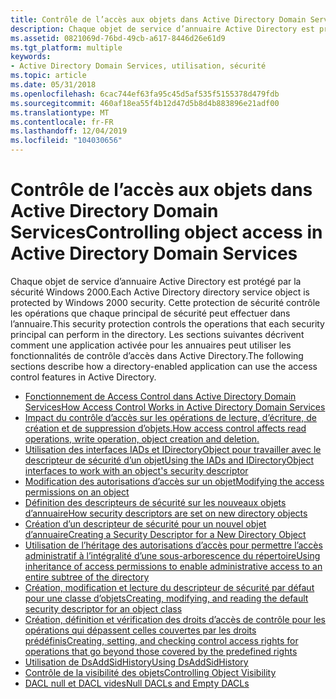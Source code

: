 ```yaml
---
title: Contrôle de l’accès aux objets dans Active Directory Domain Services
description: Chaque objet de service d’annuaire Active Directory est protégé par la sécurité Windows 2000.
ms.assetid: 0821069d-76bd-49cb-a617-8446d26e61d9
ms.tgt_platform: multiple
keywords:
- Active Directory Domain Services, utilisation, sécurité
ms.topic: article
ms.date: 05/31/2018
ms.openlocfilehash: 6cac744ef63fa95c45d5af535f5155378d479fdb
ms.sourcegitcommit: 460af18ea55f4b12d47d5b8d4b883896e21adf00
ms.translationtype: MT
ms.contentlocale: fr-FR
ms.lasthandoff: 12/04/2019
ms.locfileid: "104030656"
---
```

# <a name="controlling-object-access-in-active-directory-domain-services"></a><span data-ttu-id="d3a92-104">Contrôle de l’accès aux objets dans Active Directory Domain Services</span><span class="sxs-lookup"><span data-stu-id="d3a92-104">Controlling object access in Active Directory Domain Services</span></span>

<span data-ttu-id="d3a92-105">Chaque objet de service d’annuaire Active Directory est protégé par la sécurité Windows 2000.</span><span class="sxs-lookup"><span data-stu-id="d3a92-105">Each Active Directory directory service object is protected by Windows 2000 security.</span></span> <span data-ttu-id="d3a92-106">Cette protection de sécurité contrôle les opérations que chaque principal de sécurité peut effectuer dans l’annuaire.</span><span class="sxs-lookup"><span data-stu-id="d3a92-106">This security protection controls the operations that each security principal can perform in the directory.</span></span> <span data-ttu-id="d3a92-107">Les sections suivantes décrivent comment une application activée pour les annuaires peut utiliser les fonctionnalités de contrôle d’accès dans Active Directory.</span><span class="sxs-lookup"><span data-stu-id="d3a92-107">The following sections describe how a directory-enabled application can use the access control features in Active Directory.</span></span>

-   [<span data-ttu-id="d3a92-108">Fonctionnement de Access Control dans Active Directory Domain Services</span><span class="sxs-lookup"><span data-stu-id="d3a92-108">How Access Control Works in Active Directory Domain Services</span></span>](how-access-control-works-in-active-directory-domain-services.md)
-   [<span data-ttu-id="d3a92-109">Impact du contrôle d’accès sur les opérations de lecture, d’écriture, de création et de suppression d’objets.</span><span class="sxs-lookup"><span data-stu-id="d3a92-109">How access control affects read operations, write operation, object creation and deletion.</span></span>](how-security-affects-operations-in-active-directory-domain-services.md)
-   [<span data-ttu-id="d3a92-110">Utilisation des interfaces IADs et IDirectoryObject pour travailler avec le descripteur de sécurité d’un objet</span><span class="sxs-lookup"><span data-stu-id="d3a92-110">Using the IADs and IDirectoryObject interfaces to work with an object's security descriptor</span></span>](apis-for-working-with-security-descriptors.md)
-   [<span data-ttu-id="d3a92-111">Modification des autorisations d’accès sur un objet</span><span class="sxs-lookup"><span data-stu-id="d3a92-111">Modifying the access permissions on an object</span></span>](setting-access-rights-on-an-object.md)
-   [<span data-ttu-id="d3a92-112">Définition des descripteurs de sécurité sur les nouveaux objets d’annuaire</span><span class="sxs-lookup"><span data-stu-id="d3a92-112">How security descriptors are set on new directory objects</span></span>](how-security-descriptors-are-set-on-new-directory-objects.md)
-   [<span data-ttu-id="d3a92-113">Création d’un descripteur de sécurité pour un nouvel objet d’annuaire</span><span class="sxs-lookup"><span data-stu-id="d3a92-113">Creating a Security Descriptor for a New Directory Object</span></span>](creating-a-security-descriptor-for-a-new-directory-object.md)
-   [<span data-ttu-id="d3a92-114">Utilisation de l’héritage des autorisations d’accès pour permettre l’accès administratif à l’intégralité d’une sous-arborescence du répertoire</span><span class="sxs-lookup"><span data-stu-id="d3a92-114">Using inheritance of access permissions to enable administrative access to an entire subtree of the directory</span></span>](inheritance-and-delegation-of-administration.md)
-   [<span data-ttu-id="d3a92-115">Création, modification et lecture du descripteur de sécurité par défaut pour une classe d’objets</span><span class="sxs-lookup"><span data-stu-id="d3a92-115">Creating, modifying, and reading the default security descriptor for an object class</span></span>](default-security-descriptor.md)
-   [<span data-ttu-id="d3a92-116">Création, définition et vérification des droits d’accès de contrôle pour les opérations qui dépassent celles couvertes par les droits prédéfinis</span><span class="sxs-lookup"><span data-stu-id="d3a92-116">Creating, setting, and checking control access rights for operations that go beyond those covered by the predefined rights</span></span>](control-access-rights.md)
-   [<span data-ttu-id="d3a92-117">Utilisation de DsAddSidHistory</span><span class="sxs-lookup"><span data-stu-id="d3a92-117">Using DsAddSidHistory</span></span>](using-dsaddsidhistory.md)
-   [<span data-ttu-id="d3a92-118">Contrôle de la visibilité des objets</span><span class="sxs-lookup"><span data-stu-id="d3a92-118">Controlling Object Visibility</span></span>](controlling-object-visibility.md)
-   [<span data-ttu-id="d3a92-119">DACL null et DACL vides</span><span class="sxs-lookup"><span data-stu-id="d3a92-119">Null DACLs and Empty DACLs</span></span>](null-dacls-and-empty-dacls.md)

 

 




